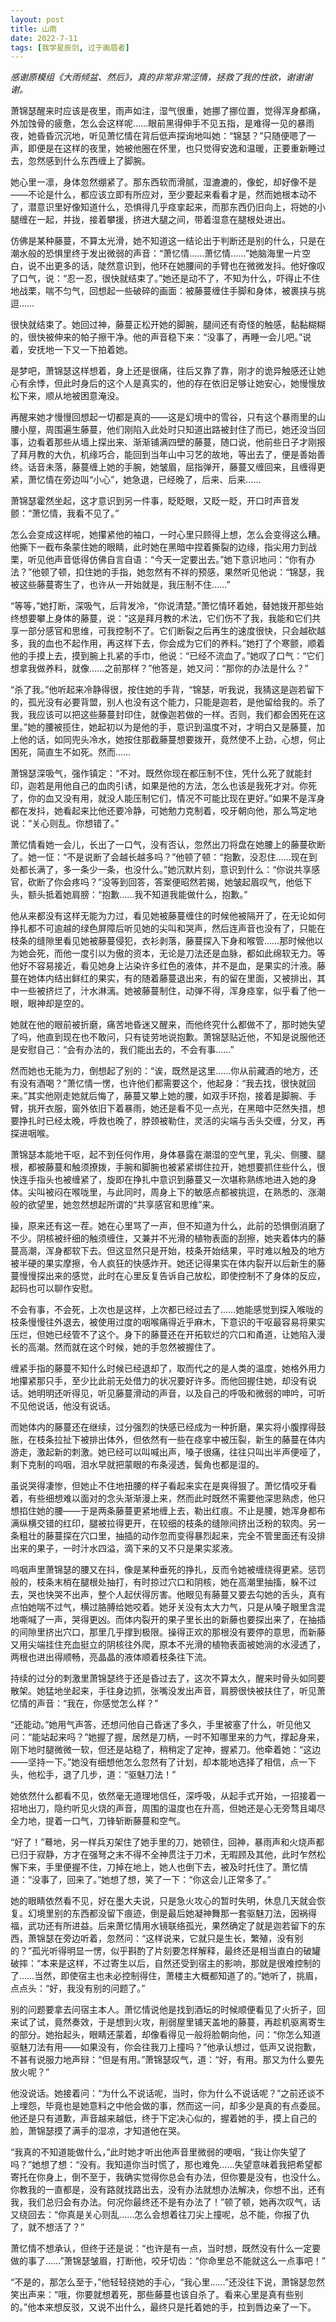 ```yaml
---
layout: post
title: 山雨
date: 2022-7-11
tags: [我学星辰剑, 过于画眉者]
---
```


*感谢原模组《大雨倾盆、然后》，真的非常非常涩情，拯救了我的性欲，谢谢谢谢。*

萧锦瑟醒来时应该是夜里，雨声如注，湿气很重，她挪了挪位置，觉得浑身都痛，外加蚀骨的疲惫，怎么会这样呢……眼前黑得伸手不见五指，是难得一见的暴雨夜，她昏昏沉沉地，听见萧忆情在背后低声探询地叫她：“锦瑟？”只随便嗯了一声，即便是在这样的夜里，她被他圈在怀里，也只觉得安逸和温暖，正要重新睡过去，忽然感到什么东西缠上了脚腕。

她心里一凛，身体忽然绷紧了。那东西软而滑腻，湿漉漉的，像蛇，却好像不是——不论是什么，都应该立即有所应对，至少要起来看看才是，然而她根本动不了，潜意识里好像知道什么，恐惧得几乎痉挛起来，而那东西仍旧向上，将她的小腿缠在一起，并拢，接着攀援，挤进大腿之间，带着湿意在腿根处进出。

仿佛是某种藤蔓，不算太光滑，她不知道这一结论出于判断还是别的什么，只是在潮水般的恐惧里终于发出微弱的声音：“萧忆情……萧忆情……”她脑海里一片空白，说不出更多的话，陡然意识到，他环在她腰间的手臂也在微微发抖。他好像叹了口气，说：“忍一忍，很快就结束了。”她还是动不了，不知为什么，吓得止不住地战栗，喘不匀气，回想起一些破碎的画面：被藤蔓缠住手脚和身体，被裹挟与挑逗……

很快就结束了。她回过神，藤蔓正松开她的脚腕，腿间还有奇怪的触感，黏黏糊糊的，很快被伸来的帕子擦干净。他的声音稳下来：“没事了，再睡一会儿吧。”说着，安抚地一下又一下拍着她。

是梦吧，萧锦瑟这样想着，身上还是很痛，往后又靠了靠，刚才的诡异触感还让她心有余悸，但此时身后的这个人是真实的，他的存在依旧足够让她安心，她慢慢放松下来，顺从地被困意淹没。

再醒来她才慢慢回想起一切都是真的——这是幻境中的雪谷，只有这个暴雨里的山腰小屋，周围遍生藤蔓，他们刚陷入此处时只知道出路被封住了而已，她还没当回事，边看着那些从墙上探出来、渐渐铺满四壁的藤蔓，随口说，他前些日子才刚报了拜月教的大仇，机缘巧合，能回到当年山中习艺的故地，等出去了，便是善始善终。话音未落，藤蔓缠上她的手腕，她皱眉，屈指弹开，藤蔓又缠回来，且缠得更紧，萧忆情在旁边叫“小心”，她急退，已经晚了，后来、后来……

萧锦瑟霍然坐起，这才意识到另一件事，眨眨眼，又眨一眨，开口时声音发颤：“萧忆情，我看不见了。”

怎么会变成这样呢，她攥紧他的袖口，一时心里只顾得上想，怎么会变得这么糟。他撕下一截布条蒙住她的眼睛，此时她在黑暗中捏着撕裂的边缘，指尖用力到战栗，听见他声音低得仿佛自言自语：“今天一定要出去。”她下意识地问：“你有办法？”他顿了顿，扣住她的手指，她忽然有不祥的预感，果然听见他说：“锦瑟，我被这些藤蔓寄生了，也许从一开始就是，我压制不住……”

“等等，”她打断，深吸气，后背发冷，“你说清楚。”萧忆情环着她，替她拨开那些始终想要攀上身体的藤蔓，说：“这是拜月教的术法，它们伤不了我，我能和它们共享一部分感官和思维，可我控制不了。它们断裂之后再生的速度很快，只会越砍越多，我的血也不起作用，再这样下去，你会成为它们的养料。”她打了个寒颤，顺着他的手摸上去，摸到腕上扎紧的手巾，他说：“已经不流血了。”她叹了口气：“它们想拿我做养料，就像……之前那样？”他答是，她又问：“那你的办法是什么？”

“杀了我。”他听起来冷静得很，按住她的手背，“锦瑟，听我说，我猜这是迦若留下的，孤光没有必要背盟，别人也没有这个能力，只能是迦若，是他留给我的。杀了我，我应该可以把这些藤蔓封印住，就像迦若做的一样。否则，我们都会困死在这里。”她的腰被揽住，她起初以为是他的手，意识到温度不对，才明白又是藤蔓，加上他的话，如同兜头冷水，她按住那截藤蔓想要拨开，竟然使不上劲，心想，何止困死，简直生不如死。然而……

萧锦瑟深吸气，强作镇定：“不对。既然你现在都压制不住，凭什么死了就能封印，迦若是用他自己的血肉引诱，如果是他的方法，怎么也该是我死才对。你死了，你的血又没有用，就没人能压制它们，情况不可能比现在更好。”如果不是浑身都在发抖，她看起来比他还要冷静，可她勉力克制着，咬牙朝向他，那么笃定地说：“关心则乱。你想错了。”

萧忆情看她一会儿，长出了一口气，没有否认，忽然出刀将盘在她腰上的藤蔓砍断了。她一怔：“不是说断了会越长越多吗？”他顿了顿：“抱歉，没忍住……现在到处都长满了，多一条少一条，也没什么。”她沉默片刻，意识到什么：“你说共享感官，砍断了你会疼吗？”没等到回答，答案便昭然若揭，她皱起眉叹气，他低下头，额头抵着她肩膀：“抱歉……我不知道我能做什么，抱歉。”

他从来都没有这样无能为力过，看见她被藤蔓缠住的时候他被隔开了，在无论如何挣扎都不可逾越的绿色屏障后听见她的尖叫和哭声，然后连声音也没有了，只能在枝条的缝隙里看见她被藤蔓侵犯，衣衫剥落，藤蔓探入下身和喉管……那时候他以为她会死，而他一度引以为傲的资本，无论是刀法还是血脉，都如此绵软无力。等他好不容易接近，看见她身上沾染许多红色的液体，并不是血，是果实的汁液。藤蔓在她体内结出鲜红的果实，有的随着藤蔓退出来，有的留在里面，又被排出，其中一些被挤烂了，汁水淋漓。她被藤蔓制住，动弹不得，浑身痉挛，似乎看了他一眼，眼神却是空的。

她就在他的眼前被折磨，痛苦地昏迷又醒来，而他终究什么都做不了，那时她失望了吗，他直到现在也不敢问，只有徒劳地说抱歉。萧锦瑟贴近他，不知是说服他还是安慰自己：“会有办法的，我们能出去的，不会有事……”

然而她也无能为力，倒想起了别的：“诶，既然是这里……你从前藏酒的地方，还有没有酒喝？”萧忆情一愣，也许他们都需要这个，他起身：“我去找，很快就回来。”其实他刚走她就后悔了，藤蔓又攀上她的腰，如双手环抱，接着是脚腕、手臂，挑开衣服，窗外依旧下着暴雨，她还是看不见一点光，在黑暗中茫然失措，想要挣扎时已经太晚，呼救也晚了，脖颈被勒住，灵活的尖端与舌头交缠，分叉，再探进咽喉。

萧锦瑟本能地干呕，起不到任何作用，身体暴露在潮湿的空气里，乳尖、侧腰、腿根，都被藤蔓和触须撩拨，手腕和脚腕也被紧紧绑住拉开，她想要抓住些什么，很快连手指头也被缠紧了，旋即在挣扎中意识到藤蔓又一次堪称熟练地进入她的身体。尖叫被闷在喉咙里，与此同时，周身上下的敏感点都被挑逗，在熟悉的、涨潮般的欲望里，她忽然想起所谓的“共享感官和思维”来。

操，原来还有这一茬。她在心里骂了一声，但不知道为什么，此前的恐惧倒消磨了不少。阴核被纤细的触须缠住，又兼并不光滑的植物表面的刮擦，她夹着体内的藤蔓高潮，浑身都软下去。但这显然只是开始，枝条开始结果，平时难以触及的地方被半硬的果实摩擦，令人疯狂的快感炸开。她还记得果实在体内裂开以后新生的藤蔓慢慢探出来的感觉，此时在心里反复告诉自己放松，即使控制不了身体的反应，起码也可以聊作安慰。

不会有事，不会死，上次也是这样，上次都已经过去了……她能感觉到探入喉咙的枝条慢慢往外退去，被使用过度的咽喉痛得近乎麻木，下意识的干呕最容易将果实压烂，但她已经管不了这个。身下的藤蔓还在开拓软烂的穴口和甬道，让她陷入漫长的高潮。然而就在这个时候，她的手忽然被握住了。

缠紧手指的藤蔓不知什么时候已经退却了，取而代之的是人类的温度，她格外用力地攥紧那只手，至少比此前无处借力的状况要好许多。而他回握住她，却没有说话。她明明还听得见，听见藤蔓滑动的声音，以及自己的呼吸和微弱的呻吟，可听不见他说话，他没有说话。

而她体内的藤蔓还在继续，过分强烈的快感已经成为一种折磨，果实将小腹撑得鼓胀，在枝条拉扯下被排出体外，但依然有一些在痉挛中被压裂，新生的藤蔓在体内游走，激起新的刺激。她已经可以叫喊出声，嗓子很痛，往往只叫出半声便哑了，剩下克制的呜咽，泪水早就把蒙眼的布条浸透，鬓角也都是湿的。

虽说哭得凄惨，但她止不住地扭腰的样子看起来实在是爽得狠了。萧忆情咬牙看着，有些细想难以面对的念头渐渐漫上来，然而此时既然不需要他深思熟虑，他只想掐住她的腰——于是两条藤蔓更紧地缠上去，勒出红痕。不止是腰，她浑身都布满纵横交错的红印，腿被拉得更开，在较细的枝条的缝隙间挤出泛粉的软肉。另一条粗壮的藤蔓探在穴口里，抽插的动作忽而变得暴烈起来，完全不管里面还有没排出来的果子，一时汁水四溢，滴下来的又不只是果实浆液。

呜咽声里萧锦瑟的腰又在抖，像是某种垂死的挣扎，反而令她被缠绕得更紧。惩罚般的，枝条末梢在腿根处抽打，有时掠过穴口和阴核，她在高潮里抽搐，躲不过去，哭也快哭不出声，整个人起伏得厉害。他眼见有藤蔓又要去勾她的舌头，真有点怕她喘不过气，横过胳膊给她咬着。她牙关没有太大力气，只是从嗓子眼里含混地嘶喊了一声，哭得更凶。而体内裂开的果子里长出的新藤也要探出来了，在抽插的间隙里挤出穴口，那里几乎撑到极限。操得正欢的那根没有要停的意思，而新藤又用尖端挂住充血挺立的阴核往外爬，原本不光滑的植物表面被她淌的水浸透了，两根也进出得顺畅，亮晶晶的液体顺着枝条往下流。

持续的过分的刺激里萧锦瑟终于还是昏过去了，这次不算太久，醒来时骨头如同要散架。她猛地坐起来，手往身边抓，张嘴没发出声音，肩膀很快被扶住了，听见萧忆情的声音：“我在，你感觉怎么样？”

“还能动。”她用气声答，还想问他自己昏迷了多久，手里被塞了什么，听见他又问：“能站起来吗？”她握了握，居然是刀柄，一时不知哪里来的力气，撑起身来，刚下地时腿微微一软，但还是站稳了，稍稍定了定神，握紧刀。他牵着她：“这边——坚持一下。”她没有细想他怎么忽然有了计划，却本能地选择了相信，点一下头，他松手，退了几步，道：“驱魅刀法！”

她依然什么都看不见，依然毫无道理地信任，深呼吸，从起手式开始，一招接着一招地出刀，隐约听见火烧的声音，周围的温度也在升高，但她还是心无旁骛且竭尽全力地，提着一口气，刀锋斩断藤蔓和空气。

“好了！”蓦地，另一样兵刃架住了她手里的刀，她顿住，回神，暴雨声和火烧声都已归于寂静，方才在强弩之末不得不全神贯注于刀术，无暇顾及其他，此时乍然松懈下来，手里便握不住，刀掉在地上，她人也倒下去，被及时托住了。萧忆情道：“没事了，回来了。”她想了想，笑了一下：“你这会儿正常多了。”

她的眼睛依然看不见，好在墨大夫说，只是急火攻心的暂时失明，休息几天就会恢复。幻境里别的东西都没留下痕迹，倒是最后她凝神舞那一套驱魅刀法，因祸得福，武功还有所进益。后来萧忆情用水镜联络孤光，果然确定了就是迦若留下的东西，萧锦瑟在旁边听着，忽然问：“这样说来，它就只是生长，繁殖，没有别的？”孤光听得明显一愣，似乎斟酌了片刻要怎样解释，最终还是相当直白的破罐破摔：“本来是这样，不过寄生以后，自然还受到宿主的影响，那就是很难控制的了……当然，即使宿主也未必控制得住，萧楼主大概都知道了的。”她听了，挑眉，点点头：“好，我没有别的问题了。”

别的问题要拿去问宿主本人。萧忆情说他是找到酒坛的时候顺便看见了火折子，回来试了试，竟然奏效，于是想到火攻，削弱屋里铺天盖地的藤蔓，再趁机驱离寄生的部分。她抬起头，眼睛还蒙着，却像看得见一般将脸朝向他，问：“你怎么知道驱魅刀法有用——如果没有，你会往我刀上撞吗？”他承认想过，低声又说抱歉，不甚有说服力地声辩：“但是有用。”萧锦瑟叹气，道：“好，有用。那又为什么要先放火呢？”

他没说话。她接着问：“为什么不说话呢，当时，你为什么不说话呢？”之前还谈不上埋怨，毕竟也是她意料之中他会做的事，然而这一问，却多少是真的有点委屈。他还是只有道歉，声音越来越低，终于下定决心似的，握着她的手，摸上自己的脸，萧锦瑟摸了满手的湿凉，才知道他在哭。

“我真的不知道能做什么，”此时她才听出他声音里微弱的哽咽，“我让你失望了吗？”她想了想：“没有。我知道你当时慌了，那也难免……失望意味着我把希望都寄托在你身上，倒不至于，我确实觉得你总会有办法，但你要是没有，也没什么。你教我的一直都是，没有路就找路出去，没有办法就想办法解决，你想不出，还有我，我们总归会有办法。何况你最终还不是有办法了！”顿了顿，她再次叹气，话又绕回去：“你真是关心则乱……怎么会想着往刀尖上撞呢，总不能，你报了仇了，就不想活了？”

萧忆情不想承认，但终于还是说：“也许是有一点，当时想，既然没有什么一定要做的事了……”萧锦瑟皱眉，打断他，咬牙切齿：“你命里总不能就这么一点事吧！”

“不是的，那怎么至于，”他轻轻挠她的手心，“我心里……”还没往下说，萧锦瑟忽然笑出声来：“哦，你要就想着死，那些藤蔓也该自杀了。看来心里是真有些别的。”他本来想反驳，又说不出什么，最终只是托着她的手，拉到唇边亲了一下。

